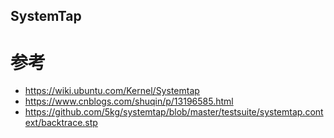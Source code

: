 SystemTap
---


# 参考
- https://wiki.ubuntu.com/Kernel/Systemtap
- https://www.cnblogs.com/shuqin/p/13196585.html
- https://github.com/5kg/systemtap/blob/master/testsuite/systemtap.context/backtrace.stp
